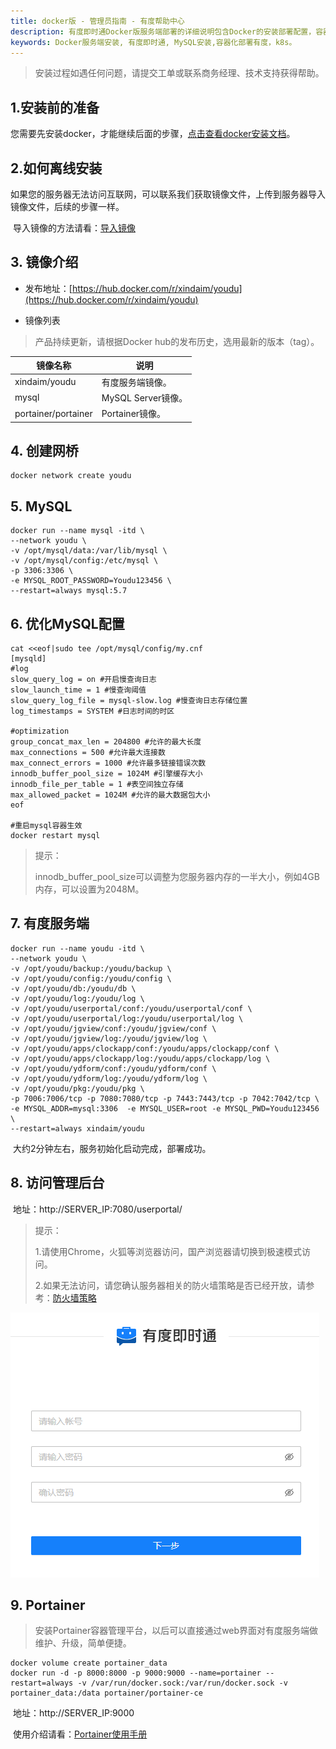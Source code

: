 ```yaml
---
title: docker版 - 管理员指南 - 有度帮助中心
description: 有度即时通Docker版服务端部署的详细说明包含Docker的安装部署配置，容器、镜像管理，升级更新。
keywords: Docker服务端安装, 有度即时通, MySQL安装,容器化部署有度，k8s。
---
```


> 安装过程如遇任何问题，请提交工单或联系商务经理、技术支持获得帮助。

## 1.安装前的准备

您需要先安装docker，才能继续后面的步骤，[点击查看docker安装文档](a01_00021.md)。

## 2.如何离线安装

​		如果您的服务器无法访问互联网，可以联系我们获取镜像文件，上传到服务器导入镜像文件，后续的步骤一样。

​		导入镜像的方法请看：[导入镜像](a01_00022.md#12)

## 3. 镜像介绍

- 发布地址：[https://hub.docker.com/r/xindaim/youdu](https://hub.docker.com/r/xindaim/youdu)

- 镜像列表

> 产品持续更新，请根据Docker hub的发布历史，选用最新的版本（tag）。

| 镜像名称            | 说明               |
| ------------------- | ------------------ |
| xindaim/youdu       | 有度服务端镜像。   |
| mysql               | MySQL Server镜像。 |
| portainer/portainer | Portainer镜像。    |

## 4. 创建网桥

```
docker network create youdu
```

## 5. MySQL

```
docker run --name mysql -itd \
--network youdu \
-v /opt/mysql/data:/var/lib/mysql \
-v /opt/mysql/config:/etc/mysql \
-p 3306:3306 \
-e MYSQL_ROOT_PASSWORD=Youdu123456 \
--restart=always mysql:5.7
```

## 6. 优化MySQL配置

```
cat <<eof|sudo tee /opt/mysql/config/my.cnf
[mysqld]
#log
slow_query_log = on #开启慢查询日志
slow_launch_time = 1 #慢查询阈值
slow_query_log_file = mysql-slow.log #慢查询日志存储位置
log_timestamps = SYSTEM #日志时间的时区

#optimization
group_concat_max_len = 204800 #允许的最大长度
max_connections = 500 #允许最大连接数
max_connect_errors = 1000 #允许最多链接错误次数
innodb_buffer_pool_size = 1024M #引擎缓存大小
innodb_file_per_table = 1 #表空间独立存储
max_allowed_packet = 1024M #允许的最大数据包大小
eof

#重启mysql容器生效
docker restart mysql
```

> 提示：
>
> innodb_buffer_pool_size可以调整为您服务器内存的一半大小，例如4GB内存，可以设置为2048M。

## 7. 有度服务端

```
docker run --name youdu -itd \
--network youdu \
-v /opt/youdu/backup:/youdu/backup \
-v /opt/youdu/config:/youdu/config \
-v /opt/youdu/db:/youdu/db \
-v /opt/youdu/log:/youdu/log \
-v /opt/youdu/userportal/conf:/youdu/userportal/conf \
-v /opt/youdu/userportal/log:/youdu/userportal/log \
-v /opt/youdu/jgview/conf:/youdu/jgview/conf \
-v /opt/youdu/jgview/log:/youdu/jgview/log \
-v /opt/youdu/apps/clockapp/conf:/youdu/apps/clockapp/conf \
-v /opt/youdu/apps/clockapp/log:/youdu/apps/clockapp/log \
-v /opt/youdu/ydform/conf:/youdu/ydform/conf \
-v /opt/youdu/ydform/log:/youdu/ydform/log \
-v /opt/youdu/pkg:/youdu/pkg \
-p 7006:7006/tcp -p 7080:7080/tcp -p 7443:7443/tcp -p 7042:7042/tcp \
-e MYSQL_ADDR=mysql:3306  -e MYSQL_USER=root -e MYSQL_PWD=Youdu123456 \
--restart=always xindaim/youdu
```

​		大约2分钟左右，服务初始化启动完成，部署成功。

## 8. 访问管理后台

​	地址：http://SERVER_IP:7080/userportal/

> 提示：
>
> 1.请使用Chrome，火狐等浏览器访问，国产浏览器请切换到极速模式访问。
>
> 2.如果无法访问，请您确认服务器相关的防火墙策略是否已经开放，请参考：[防火墙策略](a01_00004.md)

![image-20210203174303938](res/a01_00023/image-20210203174303938.png)

## 9. Portainer

> 安装Portainer容器管理平台，以后可以直接通过web界面对有度服务端做维护、升级，简单便捷。

```
docker volume create portainer_data
docker run -d -p 8000:8000 -p 9000:9000 --name=portainer --restart=always -v /var/run/docker.sock:/var/run/docker.sock -v portainer_data:/data portainer/portainer-ce
```

​		地址：http://SERVER_IP:9000

​		使用介绍请看：[Portainer使用手册](a01_00024.md)